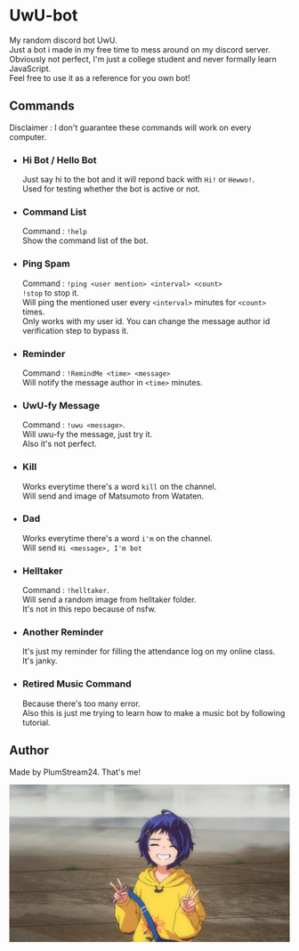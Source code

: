 # UwU-bot

My random discord bot UwU. <br>
Just a bot i made in my free time to mess around on my discord server. <br>
Obviously not perfect, I'm just a college student and never formally learn JavaScript. <br>
Feel free to use it as a reference for you own bot! <br>


## Commands

Disclaimer : I don't guarantee these commands will work on every computer.

* ### Hi Bot / Hello Bot

  Just say hi to the bot and it will repond back with `Hi!` or `Hewwo!`. <br>
  Used for testing whether the bot is active or not.

* ### Command List
  Command : `!help` <br>
  Show the command list of the bot. <br>

* ### Ping Spam
  Command : `!ping <user mention> <interval> <count>` <br>
            `!stop` to stop it. <br>
  Will ping the mentioned user every `<interval>` minutes for `<count>` times. <br>
  Only works with my user id. You can change the message author id verification step to bypass it.

* ### Reminder
  Command : `!RemindMe <time> <message>` <br>
  Will notify the message author in `<time>` minutes. <br>

* ### UwU-fy Message
  Command : `!uwu <message>`. <br>
  Will uwu-fy the message, just try it. <br>
  Also it's not perfect.
  
* ### Kill
  Works everytime there's a word `kill` on the channel. <br>
  Will send and image of Matsumoto from Wataten.

* ### Dad
  Works everytime there's a word `i'm` on the channel. <br>
  Will send `Hi <message>, I'm bot`


* ### Helltaker
  Command : `!helltaker`. <br>
  Will send a random image from helltaker folder. <br>
  It's not in this repo because of nsfw.

* ### Another Reminder
  It's just my reminder for filling the attendance log on my online class. <br>
  It's janky.
  
* ### Retired Music Command
  Because there's too many error. <br>
  Also this is just me trying to learn how to make a music bot by following tutorial.
  

## Author
Made by PlumStream24. That's me!


![Ai Ohto](/random/10.jpg)
